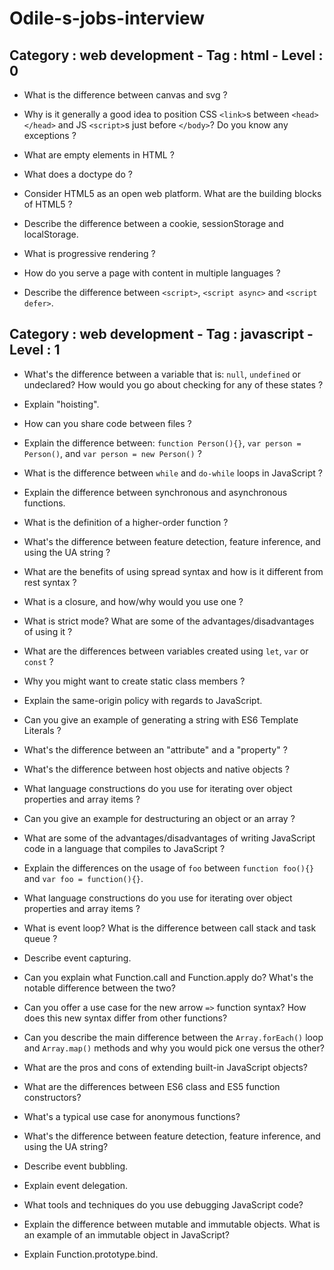 # Odile-s-jobs-interview

## Category : web development - Tag : html - Level : 0

- What is the difference between canvas and svg ?

- Why is it generally a good idea to position CSS ```<link>```s between ```<head></head>``` and JS ```<script>```s just before ```</body>```? Do you know any exceptions ?

- What are empty elements in HTML ?

- What does a doctype do ?

- Consider HTML5 as an open web platform. What are the building blocks of HTML5 ?

- Describe the difference between a cookie, sessionStorage and localStorage.

- What is progressive rendering ?

- How do you serve a page with content in multiple languages ?

- Describe the difference between ```<script>```, ```<script async>``` and ```<script defer>```.

## Category : web development - Tag : javascript - Level : 1

+ What's the difference between a variable that is: ```null```, ```undefined``` or undeclared? How would you go about checking for any of these states ?

+ Explain "hoisting".

+ How can you share code between files ?

+ Explain the difference between: ```function Person(){}```, ```var person = Person()```, and ```var person = new Person()``` ?

+ What is the difference between ```while``` and ```do-while``` loops in JavaScript ?

+ Explain the difference between synchronous and asynchronous functions.

+ What is the definition of a higher-order function ?

+ What's the difference between feature detection, feature inference, and using the UA string ?

+ What are the benefits of using spread syntax and how is it different from rest syntax ?

+ What is a closure, and how/why would you use one ?

+ What is strict mode? What are some of the advantages/disadvantages of using it ?

+ What are the differences between variables created using ```let```, ```var``` or ```const``` ?

+ Why you might want to create static class members ?

+ Explain the same-origin policy with regards to JavaScript.

+ Can you give an example of generating a string with ES6 Template Literals ?

+ What's the difference between an "attribute" and a "property" ?

+ What's the difference between host objects and native objects ?

+ What language constructions do you use for iterating over object properties and array items ?

+ Can you give an example for destructuring an object or an array ?

+ What are some of the advantages/disadvantages of writing JavaScript code in a language that compiles to JavaScript ?

+ Explain the differences on the usage of ```foo``` between ```function foo(){}``` and ```var foo = function(){}```.

+ What language constructions do you use for iterating over object properties and array items ?

+ What is event loop? What is the difference between call stack and task queue ?

+ Describe event capturing.

+ Can you explain what Function.call and Function.apply do? What's the notable difference between the two?

+ Can you offer a use case for the new arrow ```=>``` function syntax? How does this new syntax differ from other functions?

+ Can you describe the main difference between the ```Array.forEach()``` loop and ```Array.map()``` methods and why you would pick one versus the other?

+ What are the pros and cons of extending built-in JavaScript objects?

+ What are the differences between ES6 class and ES5 function constructors?

+ What's a typical use case for anonymous functions?

+ What's the difference between feature detection, feature inference, and using the UA string?

+ Describe event bubbling.

+ Explain event delegation.

+ What tools and techniques do you use debugging JavaScript code?

+ Explain the difference between mutable and immutable objects. What is an example of an immutable object in JavaScript?

+ Explain Function.prototype.bind.